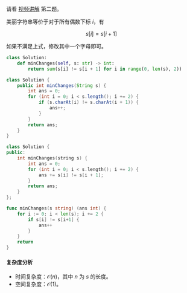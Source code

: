 请看 [视频讲解](https://www.bilibili.com/video/BV1Tz4y1N7Wx/) 第二题。

美丽字符串等价于对于所有偶数下标 $i$，有

$$
s[i] = s[i+1]
$$

如果不满足上式，修改其中一个字母即可。

```py [sol-Python3]
class Solution:
    def minChanges(self, s: str) -> int:
        return sum(s[i] != s[i + 1] for i in range(0, len(s), 2))
```

```java [sol-Java]
class Solution {
    public int minChanges(String s) {
        int ans = 0;
        for (int i = 0; i < s.length(); i += 2) {
            if (s.charAt(i) != s.charAt(i + 1)) {
                ans++;
            }
        }
        return ans;
    }
}
```

```cpp [sol-C++]
class Solution {
public:
    int minChanges(string s) {
        int ans = 0;
        for (int i = 0; i < s.length(); i += 2) {
            ans += s[i] != s[i + 1];
        }
        return ans;
    }
};
```

```go [sol-Go]
func minChanges(s string) (ans int) {
	for i := 0; i < len(s); i += 2 {
		if s[i] != s[i+1] {
			ans++
		}
	}
	return
}
```

#### 复杂度分析

- 时间复杂度：$\mathcal{O}(n)$，其中 $n$ 为 $s$ 的长度。
- 空间复杂度：$\mathcal{O}(1)$。
